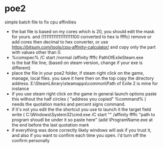 # poe2
simple batch file to fix cpu affinities 		
* the bat file is based on my cores which is 20, you should edit the mask for yours. and (11111111111111111100 converted to hex is ffffc) remove or add cores then decimal to hex converter, or use https://bitsum.com/tools/cpu-affinity-calculator/ and copy only the part with values other than 0. 
* %comspec% /C start /normal /affinity ffffc PathOfExileSteam.exe  
   is the bat file line, (based on steam version, change if your exe is different)
*	place the file in your poe2 folder, if steam right click on the game, manage, local files. you save it here then on the top copy the directory address. E:\SteamLibrary\steamapps\common\Path of Exile 2 is mine for instance
*	if you use steam right click on the game in general launch options paste this without the half circles (  "address you copied" %command%    ) needs the quotation marks and percent signs command.
*	if it's not you edit the the shortcut you use to launch it the target field write (   C:\Windows\System32\cmd.exe /C start "" /affinity ffffc "path to program shoudl be under it so paste here" (add \ProgramName.exe at the end before the last quotation mark
*  if everything was done correctly likely windows will ask if you trust it, and also if you want to confirm each time you open. i'd turn off the confirm personally 
